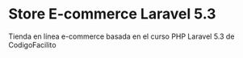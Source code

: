 # Store E-commerce Laravel 5.3

Tienda en línea e-commerce basada en el curso PHP Laravel 5.3 de CodigoFacilito